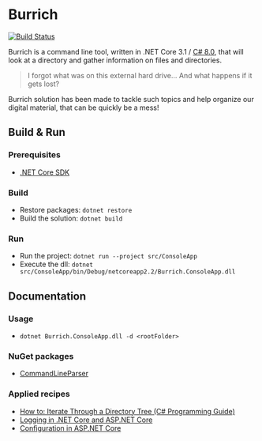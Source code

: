 # Burrich

[![Build Status](https://dev.azure.com/devprofr/open-source/_apis/build/status/global-tools/burrich-ci?branchName=master)](https://dev.azure.com/devprofr/open-source/_build/latest?definitionId=39&branchName=master)

Burrich is a command line tool, written in .NET Core 3.1 / [C# 8.0](https://docs.microsoft.com/en-us/dotnet/csharp/whats-new/csharp-8), that will look at a directory and gather information on files and directories.

> I forgot what was on this external hard drive... And what happens if it gets lost?

Burrich solution has been made to tackle such topics and help organize our digital material, that can be quickly be a mess!

## Build & Run

### Prerequisites

- [.NET Core SDK](https://dot.net)

### Build

- Restore packages: `dotnet restore`
- Build the solution: `dotnet build`

### Run

- Run the project: `dotnet run --project src/ConsoleApp`
- Execute the dll: `dotnet src/ConsoleApp/bin/Debug/netcoreapp2.2/Burrich.ConsoleApp.dll`

## Documentation

### Usage

- `dotnet Burrich.ConsoleApp.dll -d <rootFolder>`

### NuGet packages

- [CommandLineParser](https://github.com/commandlineparser/commandline)

### Applied recipes

- [How to: Iterate Through a Directory Tree (C# Programming Guide)](https://docs.microsoft.com/en-us/dotnet/csharp/programming-guide/file-system/how-to-iterate-through-a-directory-tree)
- [Logging in .NET Core and ASP.NET Core](https://docs.microsoft.com/en-us/aspnet/core/fundamentals/logging/)
- [Configuration in ASP.NET Core](https://docs.microsoft.com/en-us/aspnet/core/fundamentals/configuration/)
